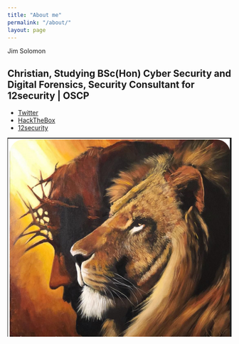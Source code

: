 ```yaml
---
title: "About me"
permalink: "/about/"
layout: page
---
```



Jim Solomon

Christian, Studying BSc(Hon) Cyber Security and Digital Forensics, Security Consultant for 12security | OSCP
-
-  [Twitter](https://twitter.com/JimKwikX)
- [HackTheBox](https://www.hackthebox.eu/home/users/profile/222358)
- [12security](http://12security.com)





![screenshot](https://raw.githubusercontent.com/JimSolomon/jimsolomon.github.io/master/Screenshot_2.png)


